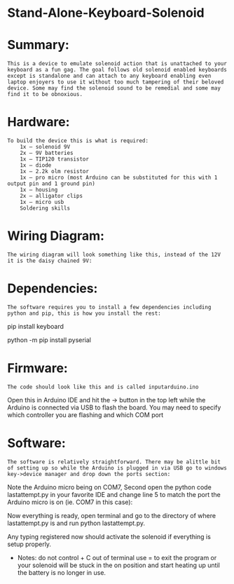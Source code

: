 # Stand-Alone-Keyboard-Solenoid
# Summary:
	This is a device to emulate solenoid action that is unattached to your keyboard as a fun gag. The goal follows old solenoid enabled keyboards except is standalone and can attach to any keyboard enabling even laptop enjoyers to use it without too much tampering of their beloved device. Some may find the solenoid sound to be remedial and some may find it to be obnoxious.
# Hardware:
	To build the device this is what is required:
		1x – solenoid 9V
		2x – 9V batteries
		1x – TIP120 transistor
		1x – diode
		1x – 2.2k olm resistor
		1x – pro micro (most Arduino can be substituted for this with 1 output pin and 1 ground pin)
		1x – housing
		2x – alligator clips
		1x – micro usb
		Soldering skills
# Wiring Diagram:
	The wiring diagram will look something like this, instead of the 12V it is the daisy chained 9V:
 

# Dependencies:
	The software requires you to install a few dependencies including python and pip, this is how you install the rest:
pip install keyboard

python -m pip install pyserial

# Firmware:
	The code should look like this and is called inputarduino.ino
 
Open this in Arduino IDE and hit the -> button in the top left while the Arduino is connected via USB to flash the board. You may need to specify which controller you are flashing and which COM port

# Software:
	The software is relatively straightforward. There may be alittle bit of setting up so while the Arduino is plugged in via USB go to windows key->device manager and drop down the ports section:
 
Note the Arduino micro being on COM7,
Second open the python code lastattempt.py in your favorite IDE and change line 5 to match the port the Arduino micro is on (ie. COM7 in this case):
 

Now everything is ready, open terminal and go to the directory of where lastattempt.py is and run python lastattempt.py.

Any typing registered now should activate the solenoid if everything is setup properly.


* Notes: do not control + C out of terminal use = to exit the program or your solenoid will be stuck in the on position and start heating up until the battery is no longer in use. 
